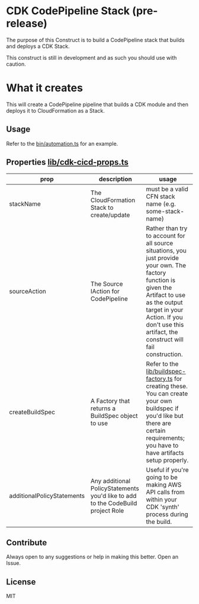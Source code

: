 # CDK CodePipeline Stack (pre-release)

The purpose of this Construct is to build a CodePipeline stack that builds and deploys a CDK Stack. 

This construct is still in development and as such you should use with caution.

# What it creates

This will create a CodePipeline pipeline that builds a CDK module and then deploys it to CloudFormation as a Stack.

## Usage

Refer to the [bin/automation.ts](bin/automation.ts) for an example.

## Properties [lib/cdk-cicd-props.ts](lib/cdk-cicd-props.ts)


| prop | description | usage 
| --- | --- | ---
| stackName | The CloudFormation Stack to create/update | must be a valid CFN stack name (e.g. some-stack-name) 
| sourceAction | The Source IAction for CodePipeline | Rather than try to account for all source situations, you just provide your own. The factory function is given the Artifact to use as the output target in your Action. If you don't use this artifact, the construct will fail construction.
| createBuildSpec | A Factory that returns a BuildSpec object to use | Refer to the [lib/buildspec-factory.ts](lib/buildspec-factory.ts) for creating these. You can create your own buildspec if you'd like but there are certain requirements; you have to have artifacts setup properly.  
| additionalPolicyStatements | Any additional PolicyStatements you'd like to add to the CodeBuild project Role | Useful if you're going to be making AWS API calls from within your CDK 'synth' process during the build.

## Contribute

Always open to any suggestions or help in making this better. Open an Issue.

## License

MIT
